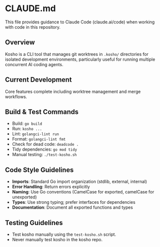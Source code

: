 # CLAUDE.md

This file provides guidance to Claude Code (claude.ai/code) when working with code in this repository.

## Overview

Kosho is a CLI tool that manages git worktrees in `.kosho/` directories for isolated development environments, particularly useful for running multiple concurrent AI coding agents.

## Current Development

Core features complete including worktree management and merge workflows.

## Build & Test Commands

- Build: `go build`
- Run: `kosho ...`
- Lint: `golangci-lint run`
- Format: `golangci-lint fmt`
- Check for dead code: `deadcode .`
- Tidy dependencies: `go mod tidy`
- Manual testing: `./test-kosho.sh`

## Code Style Guidelines

- **Imports**: Standard Go import organization (stdlib, external, internal)
- **Error Handling**: Return errors explicitly
- **Naming**: Use Go conventions (CamelCase for exported, camelCase for unexported)
- **Types**: Use strong typing; prefer interfaces for dependencies
- **Documentation**: Document all exported functions and types

## Testing Guidelines

- Test kosho manually using the `test-kosho.sh` script.
- Never manually test kosho in the kosho repo.
